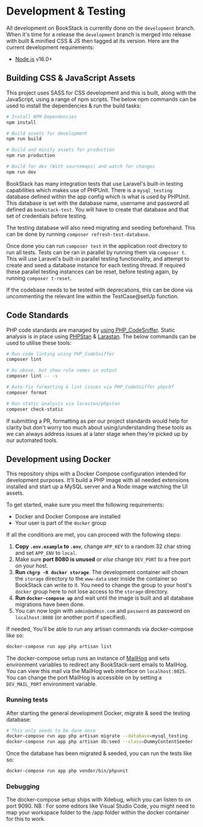 # Development & Testing

All development on BookStack is currently done on the `development` branch.
When it's time for a release the `development` branch is merged into release with built & minified CSS & JS then tagged at its version. Here are the current development requirements:

- [Node.js](https://nodejs.org/en/) v16.0+

## Building CSS & JavaScript Assets

This project uses SASS for CSS development and this is built, along with the JavaScript, using a range of npm scripts. The below npm commands can be used to install the dependencies & run the build tasks:

```bash
# Install NPM Dependencies
npm install

# Build assets for development
npm run build

# Build and minify assets for production
npm run production

# Build for dev (With sourcemaps) and watch for changes
npm run dev
```

BookStack has many integration tests that use Laravel's built-in testing capabilities which makes use of PHPUnit. There is a `mysql_testing` database defined within the app config which is what is used by PHPUnit. This database is set with the database name, username and password all defined as `bookstack-test`. You will have to create that database and that set of credentials before testing.

The testing database will also need migrating and seeding beforehand. This can be done by running `composer refresh-test-database`.

Once done you can run `composer test` in the application root directory to run all tests. Tests can be ran in parallel by running them via `composer t`. This will use Laravel's built-in parallel testing functionality, and attempt to create and seed a database instance for each testing thread. If required these parallel testing instances can be reset, before testing again, by running `composer t-reset`.

If the codebase needs to be tested with deprecations, this can be done via uncommenting the relevant line within the TestCase@setUp function.

## Code Standards

PHP code standards are managed by [using PHP_CodeSniffer](https://github.com/squizlabs/PHP_CodeSniffer).
Static analysis is in place using [PHPStan](https://phpstan.org/) & [Larastan](https://github.com/nunomaduro/larastan).
The below commands can be used to utilise these tools:

```bash
# Run code linting using PHP_CodeSniffer
composer lint

# As above, but show rule names in output
composer lint -- -s

# Auto-fix formatting & lint issues via PHP_CodeSniffer phpcbf
composer format

# Run static analysis via larastan/phpstan
composer check-static
```

If submitting a PR, formatting as per our project standards would help for clarity but don't worry too much about using/understanding these tools as we can always address issues at a later stage when they're picked up by our automated tools.

## Development using Docker

This repository ships with a Docker Compose configuration intended for development purposes. It'll build a PHP image with all needed extensions installed and start up a MySQL server and a Node image watching the UI assets.

To get started, make sure you meet the following requirements:

- Docker and Docker Compose are installed
- Your user is part of the `docker` group

If all the conditions are met, you can proceed with the following steps:

1. **Copy `.env.example` to `.env`**, change `APP_KEY` to a random 32 char string and set `APP_ENV` to `local`.
2. Make sure **port 8080 is unused** _or else_ change `DEV_PORT` to a free port on your host.
3. **Run `chgrp -R docker storage`**. The development container will chown the `storage` directory to the `www-data` user inside the container so BookStack can write to it. You need to change the group to your host's `docker` group here to not lose access to the `storage` directory.
4. **Run `docker-compose up`** and wait until the image is built and all database migrations have been done.
5. You can now login with `admin@admin.com` and `password` as password on `localhost:8080` (or another port if specified).

If needed, You'll be able to run any artisan commands via docker-compose like so:

```bash
docker-compose run app php artisan list
```

The docker-compose setup runs an instance of [MailHog](https://github.com/mailhog/MailHog) and sets environment variables to redirect any BookStack-sent emails to MailHog. You can view this mail via the MailHog web interface on `localhost:8025`. You can change the port MailHog is accessible on by setting a `DEV_MAIL_PORT` environment variable.

### Running tests

After starting the general development Docker, migrate & seed the testing database:

```bash
# This only needs to be done once
docker-compose run app php artisan migrate --database=mysql_testing
docker-compose run app php artisan db:seed --class=DummyContentSeeder --database=mysql_testing
```

Once the database has been migrated & seeded, you can run the tests like so:

```bash
docker-compose run app php vendor/bin/phpunit
```

### Debugging

The docker-compose setup ships with Xdebug, which you can listen to on port 9090.
NB : For some editors like Visual Studio Code, you might need to map your workspace folder to the /app folder within the docker container for this to work.
